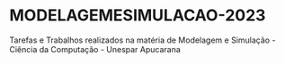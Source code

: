 # MODELAGEMESIMULACAO-2023
Tarefas e Trabalhos realizados na matéria de Modelagem e Simulação - Ciência da Computação - Unespar Apucarana
